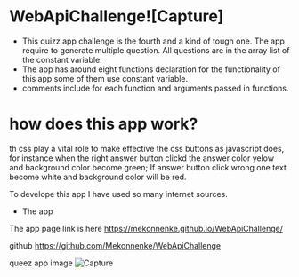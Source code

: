 # WebApiChallenge![Capture]

* This quizz app challenge is the fourth and a kind of tough one.
  The app require to generate multiple question. All questions are in the array list of the constant variable.
* The app has around eight  functions declaration for the functionality of this app some of them use constant variable. 
* comments include for each function and arguments passed in functions.

# how does this app work?
th css play a vital role to make effective the css buttons as javascript does, for instance
  when the right answer button clickd the answer color yelow and background color become green;
  If answer button click wrong one text become white and background color will be red. 

  To develope this app I have used so many internet sources.
* The app 



The app page link is here
https://mekonnenke.github.io/WebApiChallenge/

github
https://github.com/Mekonnenke/WebApiChallenge

queez app image
![Capture](https://user-images.githubusercontent.com/90818220/141703952-2c82026d-df11-41a6-bfcf-0ba49fbb1311.JPG)
